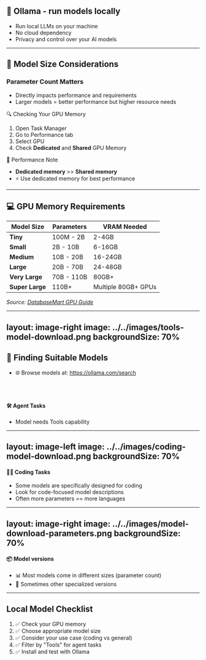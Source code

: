 

## 🦙 Ollama - run models locally
- Run local LLMs on your machine
- No cloud dependency
- Privacy and control over your AI models

---

## 📏 Model Size Considerations

### Parameter Count Matters

- Directly impacts performance and requirements
- Larger models = better performance but higher resource needs

🔍 Checking Your GPU Memory

1. Open Task Manager
2. Go to Performance tab
3. Select GPU
4. Check **Dedicated** and **Shared** GPU Memory

💫 Performance Note
- **Dedicated memory** >> **Shared memory**
- ⚡ Use dedicated memory for best performance

---

## 💻 GPU Memory Requirements

| Model Size | Parameters | VRAM Needed |
|------------|------------|-------------|
| **Tiny** | 100M - 2B | 2-4GB |
| **Small** | 2B - 10B | 6-16GB |
| **Medium** | 10B - 20B | 16-24GB |
| **Large** | 20B - 70B | 24-48GB |
| **Very Large** | 70B - 110B | 80GB+ |
| **Super Large** | 110B+ | Multiple 80GB+ GPUs |

*Source: [DatabaseMart GPU Guide](https://www.databasemart.com/blog/choosing-the-right-gpu-for-popluar-llms-on-ollama)*


---
layout: image-right
image: ../../images/tools-model-download.png
backgroundSize: 70%
---

## 🔎 Finding Suitable Models

- 🌐 Browse models at: https://ollama.com/search

<br></br>
#### 🛠 Agent Tasks
- Model needs Tools capability

---
layout: image-left
image: ../../images/coding-model-download.png
backgroundSize: 70%
---

#### 👨‍💻 Coding Tasks
- Some models are specifically designed for coding
- Look for code-focused model descriptions
- Often more parameters == more languages

---
layout: image-right
image: ../../images/model-download-parameters.png
backgroundSize: 70%
---

#### 📦 Model versions
- 📊 Most models come in different sizes (parameter count)
- 🔧 Sometimes other specialized versions

---

## Local Model Checklist

1. ✅ Check your GPU memory
2. ✅ Choose appropriate model size
3. ✅ Consider your use case (coding vs general)
4. ✅ Filter by "Tools" for agent tasks
5. ✅ Install and test with Ollama